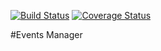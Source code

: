 [![Build Status](https://travis-ci.org/sccofield/eventsManager.svg?branch=develop)](https://travis-ci.org/sccofield/eventsManager)
[![Coverage Status](https://coveralls.io/repos/github/sccofield/eventsManager/badge.svg?branch=develop)](https://coveralls.io/github/sccofield/eventsManager?branch=develop)

#Events Manager

